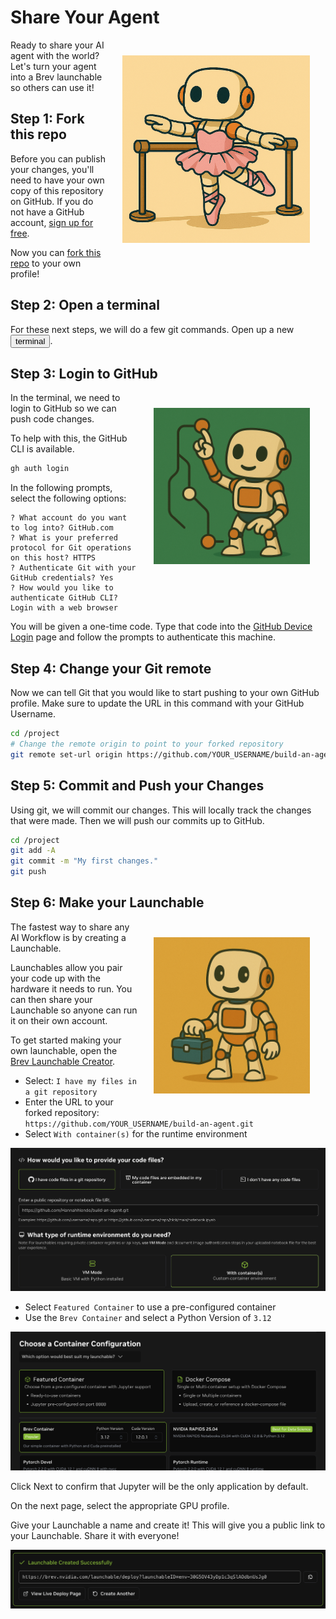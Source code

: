 # Share Your Agent
 
<img src="_static/robots/ballerina.png" alt="Share Robot" style="float:right; max-width:300px;margin:25px;" />

Ready to share your AI agent with the world? Let's turn your agent into a Brev launchable so others can use it!

## Step 1: Fork this repo

Before you can publish your changes, you'll need to have your own copy of this repository on GitHub. If you do not have a GitHub account, [sign up for free](https://github.com/join).

Now you can
[<i class="fa-solid fa-code-fork"></i> fork this repo](https://github.com/Hannahhiendo/build-an-agent/fork)
to your own profile! 

<!-- fold:break -->

## Step 2: Open a terminal

For these next steps, we will do a few git commands. Open up a new <button onclick="openNewTerminal();"><i class="fas fa-terminal"></i> terminal</button>.

<!-- fold:break -->

## Step 3: Login to GitHub

<img src="_static/robots/gitfu.png" alt="Deploy Robot" style="float:right; max-width:250px;margin:25px;" />

In the terminal, we need to login to GitHub so we can push code changes.

To help with this, the GitHub CLI is available.

```bash
gh auth login
```

In the following prompts, select the following options:

```
? What account do you want to log into? GitHub.com
? What is your preferred protocol for Git operations on this host? HTTPS
? Authenticate Git with your GitHub credentials? Yes
? How would you like to authenticate GitHub CLI? Login with a web browser
```

You will be given a one-time code. Type that code into the [GitHub Device Login](https://github.com/login/device) page and follow the prompts to authenticate this machine.

<!-- fold:break -->

## Step 4: Change your Git remote

Now we can tell Git that you would like to start pushing to your own GitHub profile.
Make sure to update the URL in this command with your GitHub Username.

```bash
cd /project
# Change the remote origin to point to your forked repository
git remote set-url origin https://github.com/YOUR_USERNAME/build-an-agent.git
```

<!-- fold:break -->

## Step 5: Commit and Push your Changes

Using git, we will commit our changes. This will locally track the changes that were made.
Then we will push our commits up to GitHub.

```bash
cd /project
git add -A
git commit -m "My first changes."
git push
```

<!-- fold:break -->

## Step 6: Make your Launchable

<img src="_static/robots/lunch.png" alt="Deploy Robot" style="float:right; max-width:250px;margin:25px;" />

The fastest way to share any AI Workflow is by creating a Launchable.

Launchables allow you pair your code up with the hardware it needs to run. 
You can then share your Launchable so anyone can run it on their own account.

To get started making your own launchable, open the [Brev Launchable Creator](https://brev.nvidia.com/launchables/create).

<!-- fold:break -->

- Select: `I have my files in a git repository` 
- Enter the URL to your forked repository: `https://github.com/YOUR_USERNAME/build-an-agent.git`
- Select `With container(s)` for the runtime environment

![Launchable Step 1](img/launchable_1.png)

<!-- fold:break -->

- Select `Featured Container` to use a pre-configured container
- Use the `Brev Container` and select a Python Version of `3.12`

![Launchable Step 2](img/launchable_2.png)

<!-- fold:break -->

Click Next to confirm that Jupyter will be the only application by default.

On the next page, select the appropriate GPU profile.

Give your Launchable a name and create it! This will give you a public link to your Launchable. Share it with everyone!

![Launchable Link](img/launchable_link.png)
